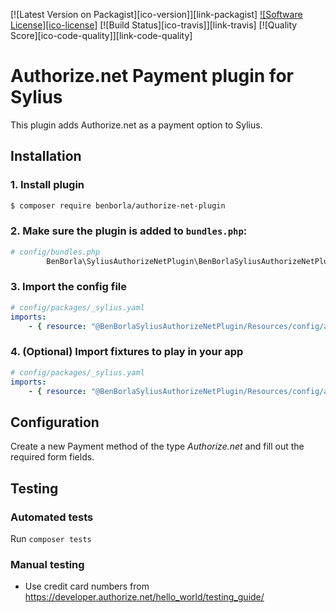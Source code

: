 [![Latest Version on Packagist][ico-version]][link-packagist]
[![Software License][ico-license]](LICENSE)
[![Build Status][ico-travis]][link-travis]
[![Quality Score][ico-code-quality]][link-code-quality]

# Authorize.net Payment plugin for Sylius

This plugin adds Authorize.net as a payment option to Sylius.

## Installation

### 1. Install plugin
 
```bash
$ composer require benborla/authorize-net-plugin
```

### 2. Make sure the plugin is added to `bundles.php`:

```php
# config/bundles.php
        BenBorla\SyliusAuthorizeNetPlugin\BenBorlaSyliusAuthorizeNetPlugin::class => ['all' => true],
```

### 3. Import the config file

```yaml
# config/packages/_sylius.yaml
imports:
    - { resource: "@BenBorlaSyliusAuthorizeNetPlugin/Resources/config/app/config.yaml" }
```

### 4. (Optional) Import fixtures to play in your app

````yaml
# config/packages/_sylius.yaml
imports:
    - { resource: "@BenBorlaSyliusAuthorizeNetPlugin/Resources/config/app/fixtures.yaml" }    
````

## Configuration

Create a new Payment method of the type *Authorize.net* and fill out the required form fields.

## Testing

### Automated tests

Run `composer tests`

### Manual testing

- Use credit card numbers from https://developer.authorize.net/hello_world/testing_guide/
